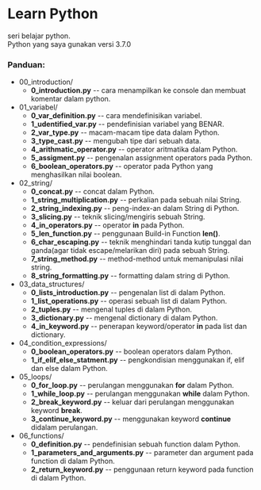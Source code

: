 # Learn Python
seri belajar python.
<br/>
Python yang saya gunakan versi 3.7.0
### Panduan:
* 00_introduction/
  * **0_introduction.py** -- cara menampilkan ke console dan membuat komentar dalam python.
* 01_variabel/
  * **0_var_definition.py** -- cara mendefinisikan variabel.
  * **1_udentified_var.py** -- pendefinisian variabel yang BENAR.
  * **2_var_type.py** -- macam-macam tipe data dalam Python.
  * **3_type_cast.py** -- mengubah tipe dari sebuah data.
  * **4_arithmatic_operator.py** -- operator aritmatika dalam Python.
  * **5_assigment.py** -- pengenalan assignment operators pada Python.
  * **6_boolean_operators.py** -- operator pada Python yang menghasilkan nilai boolean.
* 02_string/
  * **0_concat.py** -- concat dalam Python.
  * **1_string_multiplication.py** -- perkalian pada sebuah nilai String.
  * **2_string_indexing.py** -- peng-index-an dalam String di Python.
  * **3_slicing.py** -- teknik slicing/mengiris sebuah String.
  * **4_in_operators.py** -- operator **in** pada Python.
  * **5_len_function.py** -- penggunaan Build-in Function **len()**.
  * **6_char_escaping.py** -- teknik menghindari tanda kutip tunggal dan ganda(agar tidak escape/melarikan diri) pada sebuah String.
  * **7_string_method.py** -- method-method untuk memanipulasi nilai string.
  * **8_string_formatting.py** -- formatting dalam string di Python.
* 03_data_structures/
  * **0_lists_introduction.py** -- pengenalan list di dalam Python.
  * **1_list_operations.py** -- operasi sebuah list di dalam Python.
  * **2_tuples.py** -- mengenal tuples di dalam Python.
  * **3_dictionary.py** -- mengenal dictionary di dalam Python.
  * **4_in_keyword.py** -- penerapan keyword/operator **in** pada list dan dictionary.
* 04_condition_expressions/
  * **0_boolean_operators.py** -- boolean operators dalam Python.
  * **1_if_elif_else_statment.py** -- pengkondisian menggunakan if, elif dan else dalam Python.
* 05_loops/
  * **0_for_loop.py** -- perulangan menggunakan **for** dalam Python.
  * **1_while_loop.py** -- perulangan menggunakan **while** dalam Python.
  * **2_break_keyword.py** -- keluar dari perulangan menggunakan keyword **break**.
  * **3_continue_keyword.py** -- menggunakan keyword **continue** didalam perulangan.
* 06_functions/
  * **0_definition.py** -- pendefinisian sebuah function dalam Python.
  * **1_parameters_and_arguments.py** -- parameter dan argument pada function di dalam Python.
  * **2_return_keyword.py** -- penggunaan return keyword pada function di dalam Python.